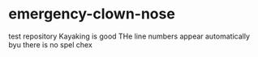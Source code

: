 # emergency-clown-nose
test repository
Kayaking is good
THe line numbers appear automatically
byu there is no spel chex
